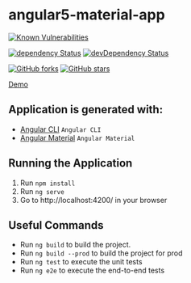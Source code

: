 # angular5-material-app

[![Known Vulnerabilities](https://snyk.io/test/github/ashfaqch/angular5-material-app/badge.svg)](https://snyk.io/test/github/ashfaqch/angular5-material-app)

[![dependency Status](https://david-dm.org/ashfaqch/angular5-material-app.svg)](https://david-dm.org/ashfaqch/angular5-material-app#info=dependencies)
[![devDependency Status](https://david-dm.org/ashfaqch/angular5-material-app/dev-status.svg)](https://david-dm.org/ashfaqch/angular5-material-app#info=devDependencies)

[![GitHub forks](https://img.shields.io/github/forks/ashfaqch/angular5-material-app.svg?style=social&label=Fork)](https://github.com/ashfaqch/angular5-material-app/fork)
[![GitHub stars](https://img.shields.io/github/stars/ashfaqch/angular5-material-app.svg?style=social&label=Star)](https://github.com/ashfaqch/angular5-material-app)

[Demo](https://stackblitz.com/github/ashfaqch/angular5-material-app)

## Application is generated with:
* [Angular CLI](https://cli.angular.io) `Angular CLI`
* [Angular Material](https://material.angular.io) `Angular Material`

## Running the Application
1. Run `npm install`
1. Run `ng serve`
1. Go to http://localhost:4200/ in your browser 

## Useful Commands
* Run `ng build` to build the project.
* Run `ng build --prod` to build the project for prod
* Run `ng test` to execute the unit tests
* Run `ng e2e` to execute the end-to-end tests
